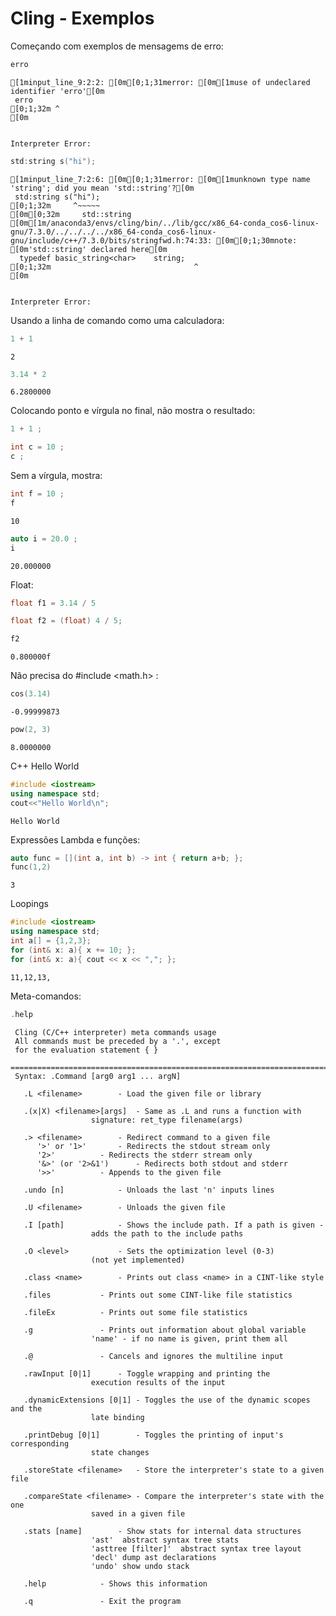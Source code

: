 # Cling - Exemplos

Começando com exemplos de mensagems de erro:


```c++
erro
```

    [1minput_line_9:2:2: [0m[0;1;31merror: [0m[1muse of undeclared identifier 'erro'[0m
     erro
    [0;1;32m ^
    [0m


    Interpreter Error: 



```c++
std:string s("hi");
```

    [1minput_line_7:2:6: [0m[0;1;31merror: [0m[1munknown type name 'string'; did you mean 'std::string'?[0m
     std:string s("hi");
    [0;1;32m     ^~~~~~
    [0m[0;32m     std::string
    [0m[1m/anaconda3/envs/cling/bin/../lib/gcc/x86_64-conda_cos6-linux-gnu/7.3.0/../../../../x86_64-conda_cos6-linux-gnu/include/c++/7.3.0/bits/stringfwd.h:74:33: [0m[0;1;30mnote: [0m'std::string' declared here[0m
      typedef basic_string<char>    string;   
    [0;1;32m                                ^
    [0m


    Interpreter Error: 


Usando a linha de comando como uma calculadora:


```c++
1 + 1
```




    2




```c++
3.14 * 2
```




    6.2800000



Colocando ponto e vírgula no final, não mostra o resultado:


```c++
1 + 1 ;
```


```c++
int c = 10 ;
c ;
```

Sem a vírgula, mostra:


```c++
int f = 10 ;
f
```




    10




```c++
auto i = 20.0 ;
i
```




    20.000000



Float:


```c++
float f1 = 3.14 / 5
```


```c++
float f2 = (float) 4 / 5;
```


```c++
f2
```




    0.800000f



Não precisa do #include <math.h> :


```c++
cos(3.14)
```




    -0.99999873




```c++
pow(2, 3)
```




    8.0000000



C++ Hello World


```c++
#include <iostream>
using namespace std;
cout<<"Hello World\n";
```

    Hello World


Expressões Lambda e funções:


```c++
auto func = [](int a, int b) -> int { return a+b; };
func(1,2)
```




    3



Loopings


```c++
#include <iostream>
using namespace std;
int a[] = {1,2,3};
for (int& x: a){ x += 10; };
for (int& x: a){ cout << x << ","; };
```

    11,12,13,

Meta-comandos:


```c++
.help
```

    
     Cling (C/C++ interpreter) meta commands usage
     All commands must be preceded by a '.', except
     for the evaluation statement { }
     ==============================================================================
     Syntax: .Command [arg0 arg1 ... argN]
    
       .L <filename>		- Load the given file or library
    
       .(x|X) <filename>[args]	- Same as .L and runs a function with
    				  signature: ret_type filename(args)
    
       .> <filename>		- Redirect command to a given file
          '>' or '1>'		- Redirects the stdout stream only
          '2>'			- Redirects the stderr stream only
          '&>' (or '2>&1')		- Redirects both stdout and stderr
          '>>'			- Appends to the given file
    
       .undo [n]			- Unloads the last 'n' inputs lines
    
       .U <filename>		- Unloads the given file
    
       .I [path]			- Shows the include path. If a path is given -
    				  adds the path to the include paths
    
       .O <level>			- Sets the optimization level (0-3)
    				  (not yet implemented)
    
       .class <name>		- Prints out class <name> in a CINT-like style
    
       .files 			- Prints out some CINT-like file statistics
    
       .fileEx 			- Prints out some file statistics
    
       .g 				- Prints out information about global variable
    				  'name' - if no name is given, print them all
    
       .@ 				- Cancels and ignores the multiline input
    
       .rawInput [0|1]		- Toggle wrapping and printing the
    				  execution results of the input
    
       .dynamicExtensions [0|1]	- Toggles the use of the dynamic scopes and the
    				  late binding
    
       .printDebug [0|1]		- Toggles the printing of input's corresponding
    				  state changes
    
       .storeState <filename>	- Store the interpreter's state to a given file
    
       .compareState <filename>	- Compare the interpreter's state with the one
    				  saved in a given file
    
       .stats [name]		- Show stats for internal data structures
    				  'ast'  abstract syntax tree stats
    				  'asttree [filter]'  abstract syntax tree layout
    				  'decl' dump ast declarations
    				  'undo' show undo stack
    
       .help			- Shows this information
    
       .q				- Exit the program
    



```c++

```

